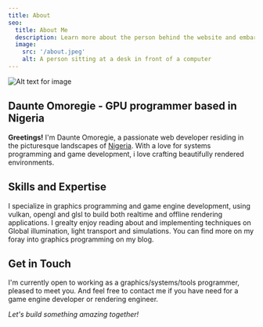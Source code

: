 ```yaml
---
title: About
seo:
  title: About Me
  description: Learn more about the person behind the website and embark on a journey of inspiration and shared experiences.
  image:
    src: '/about.jpeg'
    alt: A person sitting at a desk in front of a computer
---
```


![Alt text for image](/about.jpeg)

## Daunte Omoregie - GPU programmer based in Nigeria

**Greetings!** I'm Daunte Omoregie, a passionate web developer residing in the picturesque landscapes of [Nigeria](https://en.wikipedia.org/wiki/Nigeria). With a love for systems programming and game development, i love crafting beautifully rendered environments.

## Skills and Expertise

I specialize in graphics programming and game engine development, using vulkan, opengl and glsl to build both realtime and offline rendering applications. I grealty enjoy reading about and implementing techniques on Global illumination, light transport and simulations. You can find more on my foray into graphics programming on my blog. 


## Get in Touch

I'm currently open to working as a graphics/systems/tools programmer, pleased to meet you. And feel free to  contact me if you have need for a game engine developer or rendering engineer. 

_Let's build something amazing together!_

